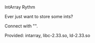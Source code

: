 IntArray
Rythm

Ever just want to store some ints?

Connect with "".

Provided: intarray, libc-2.33.so, ld-2.33.so
